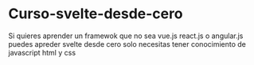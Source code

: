 # Curso-svelte-desde-cero
Si quieres aprender un framewok que no sea vue.js react.js o angular.js puedes apreder svelte desde cero solo necesitas tener conocimiento de javascript html y css
